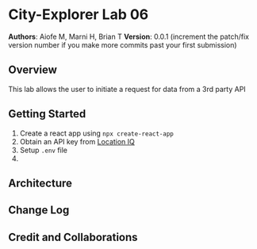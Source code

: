 # City-Explorer Lab 06

**Authors**: Aiofe M, Marni H, Brian T
**Version**: 0.0.1 (increment the patch/fix version number if you make more commits past your first submission)

## Overview
This lab allows the user to initiate a request for data from a 3rd party API

## Getting Started
1. Create a react app using `npx create-react-app`
1. Obtain an API key from [Location IQ](https://my.locationiq.com/)
1. Setup `.env` file
1. 

## Architecture
<!-- Provide a detailed description of the application design. What technologies (languages, libraries, etc) you're using, and any other relevant design information. -->

## Change Log
<!-- Use this area to document the iterative changes made to your application as each feature is successfully implemented. Use time stamps. Here's an example:

01-01-2001 4:59pm - Application now has a fully-functional express server, with a GET route for the location resource. -->

## Credit and Collaborations
<!-- Give credit (and a link) to other people or resources that helped you build this application. -->